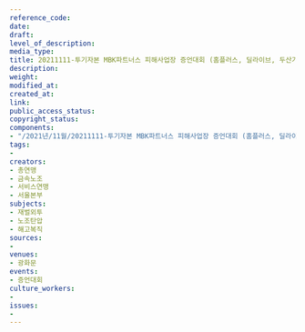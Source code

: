```yaml
---
reference_code: 
date: 
draft: 
level_of_description: 
media_type: 
title: 20211111-투기자본 MBK파트너스 피해사업장 증언대회 (홈플러스, 딜라이브, 두산기계공작, 코웨이)
description: 
weight: 
modified_at: 
created_at: 
link: 
public_access_status: 
copyright_status: 
components:
- "/2021년/11월/20211111-투기자본 MBK파트너스 피해사업장 증언대회 (홈플러스, 딜라이브, 두산기계공작, 코웨이)/_1D20259.jpg"
tags:
- 
creators:
- 총연맹
- 금속노조
- 서비스연맹
- 서울본부
subjects:
- 재벌외투
- 노조탄압
- 해고복직
sources:
- 
venues:
- 광화문
events:
- 증언대회
culture_workers:
- 
issues:
- 
---
```

